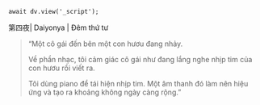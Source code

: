 ```dataviewjs
await dv.view('_script');
```
第四夜| Daiyonya | Đêm thứ tư

> “Một cô gái đến bên một con hươu đang nhảy.
> 
> Về phần nhạc, tôi cảm giác cô gái như đang lắng nghe nhịp tim của con hươu rồi viết ra.
> 
> Tôi dùng piano để tái hiện nhịp tim. Một âm thanh đó làm nên hiệu ứng và tạo ra khoảng không ngày càng rộng.”